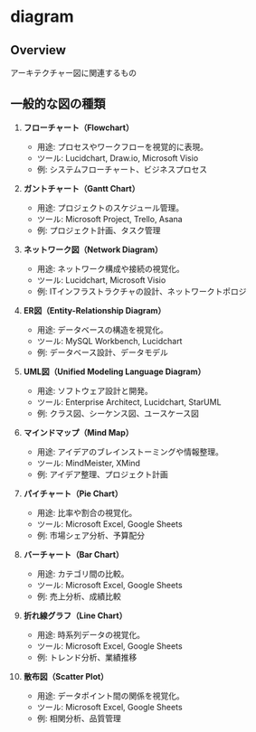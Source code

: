 # diagram

## Overview

アーキテクチャー図に関連するもの

## 一般的な図の種類

1. **フローチャート（Flowchart）**
   - 用途: プロセスやワークフローを視覚的に表現。
   - ツール: Lucidchart, Draw.io, Microsoft Visio
   - 例: システムフローチャート、ビジネスプロセス

2. **ガントチャート（Gantt Chart）**
   - 用途: プロジェクトのスケジュール管理。
   - ツール: Microsoft Project, Trello, Asana
   - 例: プロジェクト計画、タスク管理

3. **ネットワーク図（Network Diagram）**
   - 用途: ネットワーク構成や接続の視覚化。
   - ツール: Lucidchart, Microsoft Visio
   - 例: ITインフラストラクチャの設計、ネットワークトポロジ

4. **ER図（Entity-Relationship Diagram）**
   - 用途: データベースの構造を視覚化。
   - ツール: MySQL Workbench, Lucidchart
   - 例: データベース設計、データモデル

5. **UML図（Unified Modeling Language Diagram）**
   - 用途: ソフトウェア設計と開発。
   - ツール: Enterprise Architect, Lucidchart, StarUML
   - 例: クラス図、シーケンス図、ユースケース図

6. **マインドマップ（Mind Map）**
   - 用途: アイデアのブレインストーミングや情報整理。
   - ツール: MindMeister, XMind
   - 例: アイデア整理、プロジェクト計画

7. **パイチャート（Pie Chart）**
   - 用途: 比率や割合の視覚化。
   - ツール: Microsoft Excel, Google Sheets
   - 例: 市場シェア分析、予算配分

8. **バーチャート（Bar Chart）**
   - 用途: カテゴリ間の比較。
   - ツール: Microsoft Excel, Google Sheets
   - 例: 売上分析、成績比較

9. **折れ線グラフ（Line Chart）**
   - 用途: 時系列データの視覚化。
   - ツール: Microsoft Excel, Google Sheets
   - 例: トレンド分析、業績推移

10. **散布図（Scatter Plot）**
    - 用途: データポイント間の関係を視覚化。
    - ツール: Microsoft Excel, Google Sheets
    - 例: 相関分析、品質管理
